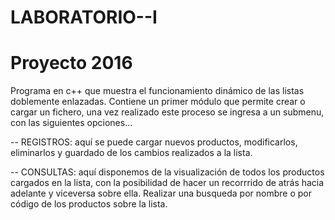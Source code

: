 # LABORATORIO--I
# Proyecto 2016

Programa en c++ que muestra el funcionamiento dinámico de las listas doblemente enlazadas.
Contiene un primer módulo que permite crear o cargar un fichero, una vez realizado este proceso
se ingresa a un submenu, con las siguientes opciones...

-- REGISTROS: aquí se puede cargar nuevos productos, modificarlos, eliminarlos y guardado de los cambios 
realizados a la lista.

-- CONSULTAS: aquí disponemos de la visualización de todos los productos cargados en la lista,
con la posibilidad de hacer un recorrrido de atrás hacia adelante y viceversa sobre ella.
Realizar una busqueda por nombre o por código de los productos sobre la lista.